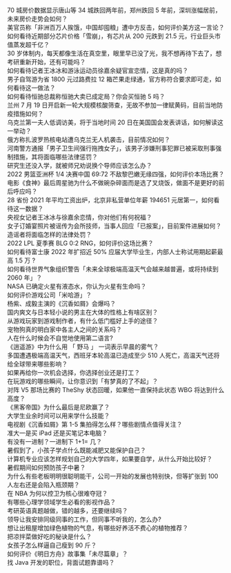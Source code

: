 70 城房价数据显示唐山等 34 城跌回两年前，郑州跌回 5 年前，深圳涨幅居前，未来房价走势会如何？  
美官员称「非洲百万人挨饿，中国却囤粮」遭中方反击，如何评价美方这一言论？  
如何看待近期部分芯片价格「雪崩」，有芯片从 200 元跌到 21.5 元，行业巨头市值蒸发超千亿？  
30 岁体制内，每天都像生活在真空里，眼里早已没了光，我不想再待下去了，想考研重新开始，还有可能吗？  
如何看待记者王冰冰和游泳运动员徐嘉余疑官宣恋情，这是真的吗？  
男子自驾游为省 1800 元过路费拉 12 箱芒果走绿通，官方称符合要求即可走，如何看待这一做法？  
如何看待恒驰总裁称恒驰大卖已成定局？你会买恒驰 5 吗？  
兰州 7 月 19 日开启新一轮大规模核酸筛查，无故不参加一律赋黄码，目前当地防疫措施如何？  
乌克兰第一夫人低调访美，将于当地时间 20 日在美国国会发表讲话，如何解读这一举动？  
俄方称扎波罗热核电站遭乌克兰无人机袭击，目前情况如何？  
河南警方通报「男子卫生间强行拖拽女子」，该男子涉嫌刑事犯罪已被采取刑事强制措施，其将面临哪些法律惩罚？  
研究生还没入学，就被师兄劝说换个导师应该怎么办？  
2022 男篮亚洲杯 1/4 决赛中国 69:72 不敌黎巴嫩无缘四强，如何评价本场比赛？  
电影《食神》最后周星驰为什么不做碗杂碎面而是选了叉烧饭，做面不是更好的前后呼应吗？  
28 省份 2021 年平均工资出炉，北京非私营单位年薪 194651 元居第一，如何看待这一数据？  
央视女记者王冰冰与徐嘉余恋情，你对他们有何祝福？  
女子订婚宴照片被谣传为会所技师，当事人回应「已报案」，目前案件进展如何？造谣者将面临怎样的法律处罚？  
2022 LPL 夏季赛 BLG 0:2 RNG，如何评价这场比赛？  
如何看待富士康 2022 年扩招近 50% 应届大学毕业生，内部人士称试用期起薪最高 1.5 万 ?  
如何看待世界气象组织警告「未来全球极端高温天气会越来越普遍，或将持续到 2060 年」？  
NASA 已确定火星有液态水，你认为火星有生命吗？  
如何评价游戏公司「米哈游」？  
杨紫、成毅主演的《沉香如屑》会爆吗？  
国内爽文与日本轻小说的男主在大体的性格上有啥区别？  
从游戏玩家到游戏制作者，有什么低门槛好上手的途径？  
宠物狗真的明白家中各主人之间的关系吗？  
人在什么时候会不自觉地使用第二语言?  
《逍遥游》中为什么用 「 野马 」 一词表示早晨的雾气？  
多国遭遇极端高温天气，西班牙本轮高温已造成至少 510 人死亡，高温天气还将给全球带来哪些影响？  
如果再给你一次机会选择，你选择创业还是打工？  
在玩游戏的哪些瞬间，让你意识到「有梦真的了不起」？  
对阵 V5 那场比赛的 TheShy 状态回暖，如果他一直保持此状态 WBG 将达到什么高度？  
《黑客帝国》为什么最后是尼欧赢了？  
大学生业余时间可以用来学什么技能？  
电视剧《沉香如屑》第 1-5 集拍得怎么样？哪些剧情点值得关注？  
准大一是买 iPad 还是买笔记本电脑？  
有没有一进制？一进制下 1+1= 几？  
暑假到了，小孩子学点什么既能减肥又能保护自己？  
计算机专业应该怎样规划自己的大学四年，如果要自学，从什么开始比较好？  
暑假期间如何预防孩子中暑？  
为什么有些老板明明很聪明能干，公司一开始的发展也特别快，但等扩张到 100 人左右还是会陷入瓶颈期？  
在 NBA 为何以控卫为核心很难夺冠？  
有哪些心理学领域学生必看的影视作品？  
考研英语真题越做，错的越多，还要继续吗？  
领导让我安排同级同事的工作，但同事不听我的，怎么办?  
想让出租屋增加绿色植物的气息，有哪些好养活不费心的植物推荐？  
把凉拌菜做好吃的秘诀是什么？  
女孩子怎么样逼自己瘦到 90 斤？  
如何评价《明日方舟》故事集「未尽篇章」？  
找 Java 开发的职位，背面试题靠谱吗？  
